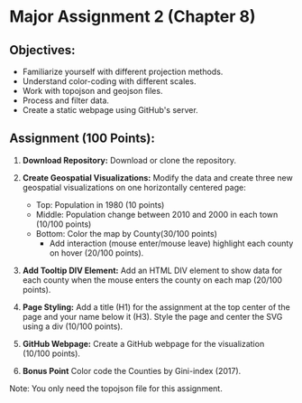 # Major Assignment 2 (Chapter 8)
## Objectives:
- Familiarize yourself with different projection methods.
- Understand color-coding with different scales.
- Work with topojson and geojson files.
- Process and filter data.
- Create a static webpage using GitHub's server.

## Assignment (100 Points):

1. **Download Repository:** Download or clone the repository.

2. **Create Geospatial Visualizations:** Modify the data and create three new geospatial visualizations on one horizontally centered page:
    - Top: Population in 1980 (10 points)
    - Middle: Population change between 2010 and 2000 in each town (10/100 points)
    - Bottom: Color the map by County(30/100 points)
        - Add interaction (mouse enter/mouse leave) highlight each county on hover (20/100 points).

3. **Add Tooltip DIV Element:** Add an HTML DIV element to show data for each county when the mouse enters the county on each map (20/100 points).

4. **Page Styling:** Add a title (H1) for the assignment at the top center of the page and your name below it (H3). Style the page and center the SVG using a div (10/100 points).

5. **GitHub Webpage:** Create a GitHub webpage for the visualization (10/100 points).
6. **Bonus Point** Color code the Counties by Gini-index (2017).

Note: You only need the topojson file for this assignment.


